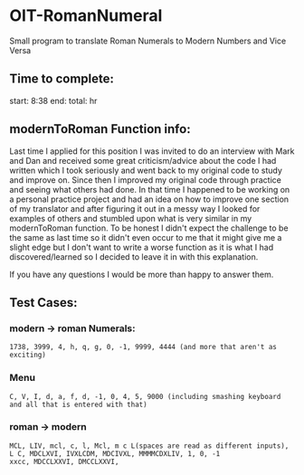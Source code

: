 # OIT-RomanNumeral
  Small program to translate Roman Numerals to Modern Numbers and Vice Versa


## Time to complete: 
  start: 8:38
  end: 
  total:  hr

## modernToRoman Function info:
  Last time I applied for this position I was invited to do an interview with Mark and Dan and received some great criticism/advice about the code I had written which I took seriously and went back to my original code to study and improve on. Since then I improved my original code through practice and seeing what others had done. In that time I happened to be working on a personal practice project and had an idea on how to improve one section of my translator and after figuring it out in a messy way I looked for examples of others and stumbled upon what is very similar in my modernToRoman function.
To be honest I didn't expect the challenge to be the same as last time so it didn't even occur to me that it might give me a slight edge but I don't want to write a worse function as it is what I had discovered/learned so I decided to leave it in with this explanation.

If you have any questions I would be more than happy to answer them.

## Test Cases:
  ### modern -> roman Numerals:
    1738, 3999, 4, h, q, g, 0, -1, 9999, 4444 (and more that aren't as exciting)
  ### Menu
    C, V, I, d, a, f, d, -1, 0, 4, 5, 9000 (including smashing keyboard and all that is entered with that)
  ### roman -> modern
    MCL, LIV, mcl, c, l, Mcl, m c L(spaces are read as different inputs), L C, MDCLXVI, IVXLCDM, MDCIVXL, MMMMCDXLIV, 1, 0, -1
    xxcc, MDCCLXXVI, DMCCLXXVI, 
